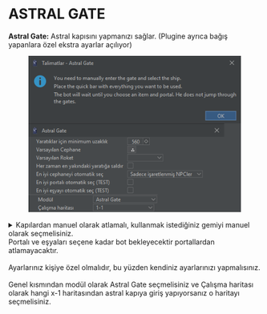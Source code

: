 # ASTRAL GATE

**Astral Gate:** Astral kapısını yapmanızı sağlar. (Plugine ayrıca bağış yapanlara özel ekstra ayarlar açılıyor)

<figure><img src="../../.gitbook/assets/Astral.png" alt=""><figcaption></figcaption></figure>

<details>

<summary>Kapılardan manuel olarak atlamalı, kullanmak istediğiniz gemiyi manuel olarak seçmelisiniz. <br>Portalı ve eşyaları seçene kadar bot bekleyecektir portallardan atlamayacaktır.<br><br>Ayarlarınız kişiye özel olmalıdır, bu yüzden kendiniz ayarlarınızı yapmalısınız.<br><br>Genel kısmından modül olarak Astral Gate seçmelisiniz ve Çalışma haritası olarak hangi x-1 haritasından astral kapıya giriş yapıyorsanız o haritayı seçmelisiniz.<br></summary>



</details>

